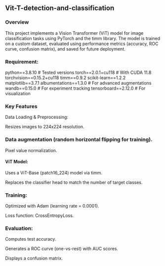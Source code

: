 ## Vit-T-detection-and-classification
### Overview
This project implements a Vision Transformer (ViT) model for image classification tasks using PyTorch and the timm library. The model is trained on a custom dataset, evaluated using performance metrics (accuracy, ROC curve, confusion matrix), and saved for future deployment.
### Requirement:
python==3.8.10  # Tested versions
torch==2.0.1+cu118  # With CUDA 11.8
torchvision==0.15.2+cu118
timm==0.9.2
scikit-learn==1.2.2
matplotlib==3.7.1
albumentations==1.3.0  # For advanced augmentations
wandb==0.15.0  # For experiment tracking
tensorboard==2.12.0  # For visualization
### Key Features
Data Loading & Preprocessing:

Resizes images to 224x224 resolution.

### Data augmentation (random horizontal flipping for training).

Pixel value normalization.

#### ViT Model:

Uses a ViT-Base (patch16_224) model via timm.

Replaces the classifier head to match the number of target classes.

### Training:

Optimized with Adam (learning rate = 0.0001).

Loss function: CrossEntropyLoss.


### Evaluation:

Computes test accuracy.

Generates a ROC curve (one-vs-rest) with AUC scores.

Displays a confusion matrix.
